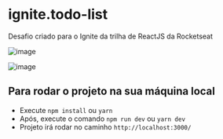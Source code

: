 # ignite.todo-list
Desafio criado para o Ignite da trilha de ReactJS da Rocketseat

 ![image](https://user-images.githubusercontent.com/65927348/176331380-c664069d-aa07-4962-bac7-0a99bdabb40f.png)
 
 ![image](https://user-images.githubusercontent.com/65927348/176331953-c4a90e1e-96d2-4a5a-868a-754e667631e0.png)

## Para rodar o projeto na sua máquina local
- Execute `npm install` ou `yarn`
- Após, execute o comando `npm run dev` ou `yarn dev`
- Projeto irá rodar no caminho `http://localhost:3000/`

